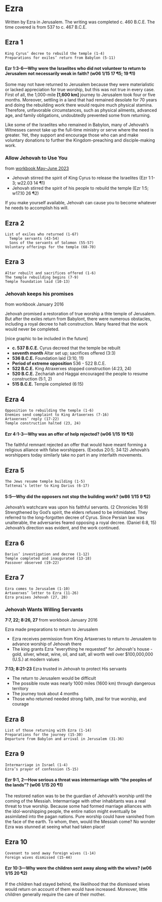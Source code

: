 # Ezra

Written by Ezra in Jerusalem. The writing was completed c. 460 B.C.E. The time covered is from 537 to c. 467 B.C.E.

## Ezra 1

```
King Cyrus’ decree to rebuild the temple (1-4)
Preparations for exiles’ return from Babylon (5-11)
```

#### Ezr 1:3-6—Why were the Israelites who did not volunteer to return to Jerusalem not necessarily weak in faith? (w06 1/15 17 ¶5; 19 ¶1)

Some may not have returned to Jerusalem because they were materialistic or lacked appreciation for true worship, but this was not true in every case. First of all, the 1,000-mile **[1,600 km]** journey to Jerusalem took four or five months. Moreover, settling in a land that had remained desolate for 70 years and doing the rebuilding work there would require much physical stamina. Therefore, unfavorable circumstances, such as physical ailments, advanced age, and family obligations, undoubtedly prevented some from returning.

Like some of the Israelites who remained in Babylon, many of Jehovah’s Witnesses cannot take up the full-time ministry or serve where the need is greater. Yet, they support and encourage those who can and make voluntary donations to further the Kingdom-preaching and disciple-making work.

### Allow Jehovah to Use You

from [workbook May–June 2023](https://www.jw.org/en/library/jw-meeting-workbook/may-june-2023-mwb/Life-and-Ministry-Meeting-Schedule-for-June-26-July-2-2023/Allow-Jehovah-to-Use-You/)

- Jehovah stirred the spirit of King Cyrus to release the Israelites (Ezr 1:1-3; w22.03 14 ¶1)
- Jehovah stirred the spirit of his people to rebuild the temple (Ezr 1:5; w17.10 26 ¶2)

If you make yourself available, Jehovah can cause you to become whatever he needs to accomplish his will.

## Ezra 2

```
List of exiles who returned (1-67)
  Temple servants (43-54)
  Sons of the servants of Solomon (55-57)
Voluntary offerings for the temple (68-70)
```

## Ezra 3

```
Altar rebuilt and sacrifices offered (1-6)
The temple rebuilding begins (7-9)
Temple foundation laid (10-13)
```

### Jehovah keeps his promises

from workbook January 2016

Jehovah promised a restoration of true worship a thte temple of Jerusalem. But after the exiles return from Babylont, there were numerous obstacles, including a royal decree to halt construction. Many feared that the work would never be completed.

[nice graphic to be included in the future]

- **c. 537 B.C.E.** Cyrus decreed that the temple be rebuilt
- **seventh month** Altar set up; sacrifices offered (3:3)
- **536 B.C.E.** Foundation laid (3:10, 11)
- **Period of extreme opposition** 536 - 522 B.C.E.
- **522 B.C.E.** King Atraxerxes stopped construction (4:23, 24)
- **520 B.C.E.** Zechariah and Haggai encouraged the people to resume construction (5:1, 2)
- **515 B.C.E.** Temple completed (6:15)

## Ezra 4

```
Opposition to rebuilding the temple (1-6)
Enemies send complaint to King Artaxerxes (7-16)
Artaxerxes’ reply (17-22)
Temple construction halted (23, 24)
```

#### Ezr 4:1-3—Why was an offer of help rejected? (w06 1/15 19 ¶3)

The faithful remnant rejected an offer that would have meant forming a religious alliance with false worshippers. (Exodus 20:5; 34:12) Jehovah’s worshippers today similarly take no part in any interfaith movements.

## Ezra 5

```
The Jews resume temple building (1-5)
Tattenai’s letter to King Darius (6-17)
```

#### 5:5—Why did the opposers not stop the building work? (w86 1/15 9 ¶2) 

Jehovah’s watchcare was upon his faithful servants. (2 Chronicles 16:9) Strengthened by God’s spirit, the elders refused to be intimidated. They referred to the long-forgotten decree of Cyrus. Since Persian law was unalterable, the adversaries feared opposing a royal decree. (Daniel 6:8, 15) Jehovah’s direction was evident, and the work continued.

## Ezra 6

```
Darius’ investigation and decree (1-12)
Temple completed and inaugurated (13-18)
Passover observed (19-22)
```

## Ezra 7

```
Ezra comes to Jerusalem (1-10)
Artaxerxes’ letter to Ezra (11-26)
Ezra praises Jehovah (27, 28)
```

### Jehovah Wants Willing Servants

**7:7, 22; 8:26, 27** from workbook January 2016

Ezra made preparations to return to Jerusalem

- Ezra receives permission from King Artaxerxes to return to Jerusalem to advance worship of Jehovah there
- The king grants Ezra "everything he requested" for Jehovah's house - gold, silver, wheat, wine, oil, and salt, all worth well over $100,000,000 (U.S.) at modern values

**7:13; 8:21-23** Ezra trusted in Jehovah to protect His servants

- The return to Jerusalem would be difficult
- The possible route was nearly 1000 miles (1600 km) through dangerous territory
- The journey took about 4 months
- Those who returned needed strong faith, zeal for true worship, and courage

## Ezra 8

```
List of those returning with Ezra (1-14)
Preparations for the journey (15-30)
Departure from Babylon and arrival in Jerusalem (31-36)
```

## Ezra 9

```
Intermarriage in Israel (1-4)
Ezra’s prayer of confession (5-15)
```

#### Ezr 9:1, 2—How serious a threat was intermarriage with “the peoples of the lands”? (w06 1/15 20 ¶1)

The restored nation was to be the guardian of Jehovah’s worship until the coming of the Messiah. Intermarriage with other inhabitants was a real threat to true worship. Because some had formed marriage alliances with the idol-worshipping people, the entire nation might eventually be assimilated into the pagan nations. Pure worship could have vanished from the face of the earth. To whom, then, would the Messiah come? No wonder Ezra was stunned at seeing what had taken place!

## Ezra 10

```
Covenant to send away foreign wives (1-14)
Foreign wives dismissed (15-44)
```

#### Ezr 10:3—Why were the children sent away along with the wives? (w06 1/15 20 ¶2)

If the children had stayed behind, the likelihood that the dismissed wives would return on account of them would have increased. Moreover, little children generally require the care of their mother.
 
